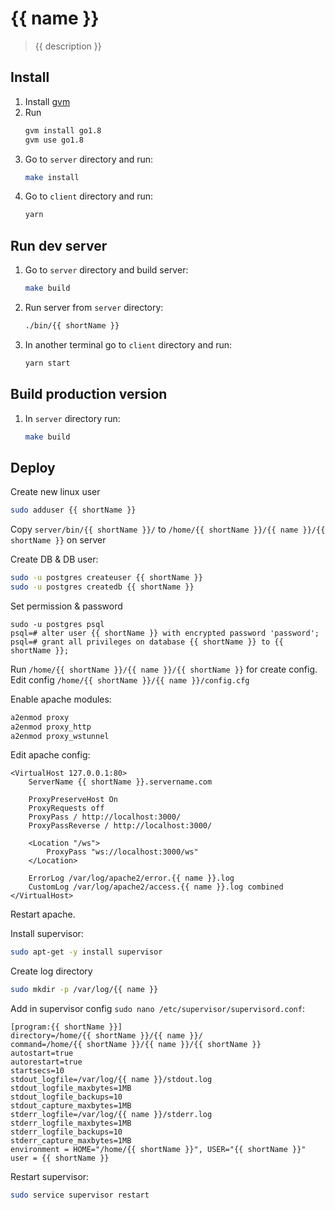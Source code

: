 # {{ name }}

> {{ description }}

## Install 
1. Install [gvm](https://github.com/moovweb/gvm)
2. Run 
   ```bash
   gvm install go1.8
   gvm use go1.8
   ```
3. Go to `server` directory and run:
   ```bash
   make install 
   ```
4. Go to `client` directory and run:
    ```bash
    yarn
    ```

## Run dev server
1. Go to `server` directory and build server:
   ```bash
   make build
   ```
2. Run server from `server` directory:
   ```bash
   ./bin/{{ shortName }}
   ```
3. In another terminal go to `client` directory and run:
   ```bash
   yarn start
   ```
   
## Build production version
1. In `server` directory run:
   ```bash
   make build 
   ```


## Deploy
Create new linux user
```bash
sudo adduser {{ shortName }}
```
Copy `server/bin/{{ shortName }}/` to `/home/{{ shortName }}/{{ name }}/{{ shortName }}` on server

Create DB & DB user:
```bash
sudo -u postgres createuser {{ shortName }}
sudo -u postgres createdb {{ shortName }}
```
Set permission & password
```
sudo -u postgres psql
psql=# alter user {{ shortName }} with encrypted password 'password';
psql=# grant all privileges on database {{ shortName }} to {{ shortName }};
```

Run `/home/{{ shortName }}/{{ name }}/{{ shortName }}` for create config.
Edit config `/home/{{ shortName }}/{{ name }}/config.cfg`

Enable apache modules:
```bash
a2enmod proxy
a2enmod proxy_http
a2enmod proxy_wstunnel
```

Edit apache config:
```
<VirtualHost 127.0.0.1:80>
    ServerName {{ shortName }}.servername.com

    ProxyPreserveHost On
    ProxyRequests off
    ProxyPass / http://localhost:3000/
    ProxyPassReverse / http://localhost:3000/

    <Location "/ws">
        ProxyPass "ws://localhost:3000/ws"
    </Location>

    ErrorLog /var/log/apache2/error.{{ name }}.log
    CustomLog /var/log/apache2/access.{{ name }}.log combined
</VirtualHost>
```
Restart apache.

Install supervisor:
```bash
sudo apt-get -y install supervisor
```
Create log directory 
```bash
sudo mkdir -p /var/log/{{ name }}
```

Add in supervisor config `sudo nano /etc/supervisor/supervisord.conf`:
```
[program:{{ shortName }}]
directory=/home/{{ shortName }}/{{ name }}/
command=/home/{{ shortName }}/{{ name }}/{{ shortName }}
autostart=true
autorestart=true
startsecs=10
stdout_logfile=/var/log/{{ name }}/stdout.log
stdout_logfile_maxbytes=1MB
stdout_logfile_backups=10
stdout_capture_maxbytes=1MB
stderr_logfile=/var/log/{{ name }}/stderr.log
stderr_logfile_maxbytes=1MB
stderr_logfile_backups=10
stderr_capture_maxbytes=1MB
environment = HOME="/home/{{ shortName }}", USER="{{ shortName }}"
user = {{ shortName }}
```

Restart supervisor:
```bash
sudo service supervisor restart
```
